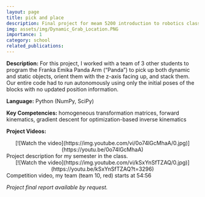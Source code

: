 ```yaml
---
layout: page
title: pick and place
description: Final project for meam 5200 introduction to robotics class
img: assets/img/Dynamic_Grab_Location.PNG
importance: 1
category: school
related_publications:
---
```


**Description:** For this project, I worked with a team of 3 other students to program the Franka Emika Panda Arm (“Panda”) to pick up both dynamic and static objects, orient them with the z-axis facing up, and stack them. Our entire code had to run autonomously using only the initial poses of the blocks with no updated position information.

**Language:** Python (NumPy, SciPy)

**Key Competencies:** homogeneous transformation matrices, forward kinematics, gradient descent for optimization-based inverse kinematics

**Project Videos:**

<div style="text-align: center;">
[![Watch the video](https://img.youtube.com/vi/0o74lGcMhaA/0.jpg)](https://youtu.be/0o74lGcMhaA)
</div>
<div class="caption">
    Project description for my semester in the class.
</div>

<div style="text-align: center;">
[![Watch the video](https://img.youtube.com/vi/kSxYnSfTZAQ/0.jpg)](https://youtu.be/kSxYnSfTZAQ?t=3296)
</div>
<div class="caption">
    Competition video, my team (team 10, red) starts at 54:56
</div>

*Project final report available by request.*
